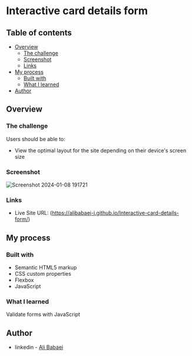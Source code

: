 # Interactive card details form

## Table of contents

- [Overview](#overview)
  - [The challenge](#the-challenge)
  - [Screenshot](#screenshot)
  - [Links](#links)
- [My process](#my-process)
  - [Built with](#built-with)
  - [What I learned](#what-i-learned)
- [Author](#author)



## Overview

### The challenge

Users should be able to:

- View the optimal layout for the site depending on their device's screen size

### Screenshot

![Screenshot 2024-01-08 191721](https://github.com/AliBabaei-i/Interactive-card-details-form/assets/155062135/124ce4bb-ce59-44c3-9e22-929abb0a4db1)

### Links

- Live Site URL: (https://alibabaei-i.github.io/Interactive-card-details-form/)

## My process

### Built with

- Semantic HTML5 markup
- CSS custom properties
- Flexbox
- JavaScript

### What I learned

Validate forms with JavaScript

## Author

- linkedin - [Ali Babaei](https://www.linkedin.com/in/ali-babaee/)

